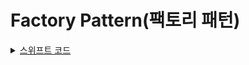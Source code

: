 
# Factory Pattern(팩토리 패턴)

<details>
  <summary><a href="https://github.com/kickbell/pb">스위프트 코드</a></summary>
  <p>

```swift

```
  </p>
</details>



 
